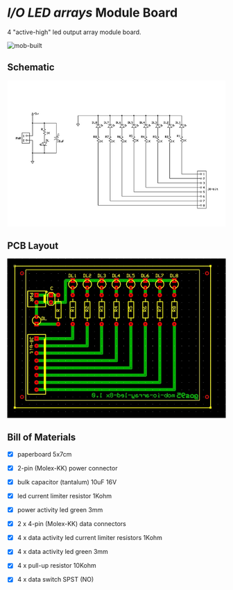 # *I/O LED arrays* Module Board
4 "active-high" led output array module board.

![mob-built](mob-io-array-led-8x_built.jpg)


## Schematic
![mob-schematic](mob-io-array-led-8x_sch.jpg)


## PCB Layout
![mob-pcb](mob-io-array-led-8x_pcb.jpg)


## Bill of Materials
- [x] paperboard 5x7cm
- [x] 2-pin (Molex-KK) power connector
- [x] bulk capacitor (tantalum) 10uF 16V
- [x] led current limiter resistor 1Kohm
- [x] power activity led green 3mm

- [x] 2 x 4-pin (Molex-KK) data connectors
- [x] 4 x data activity led current limiter resistors 1Kohm
- [x] 4 x data activity led green 3mm
- [x] 4 x pull-up resistor 10Kohm
- [x] 4 x data switch SPST (NO)